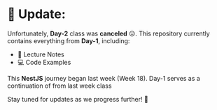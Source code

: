 # 📌 Update:

Unfortunately, **Day-2** class was **canceled** 😔. This repository currently contains everything from **Day-1**, including:  
- 📝 Lecture Notes  
- 💻 Code Examples

This **NestJS** journey began last week (Week 18). Day-1 serves as a continuation of from last week class


Stay tuned for updates as we progress further! 🚀  
